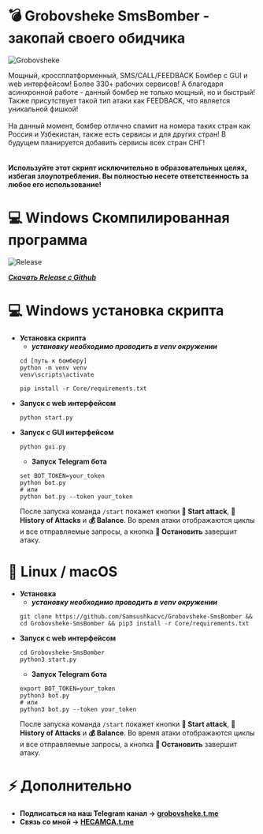 # 💣 Grobovsheke SmsBomber - закопай своего обидчика
  ![Grobovsheke](https://github.com/Samsushkacvc/Grobovsheke-SmsBomber/assets/133483047/c54b763a-44d9-44cd-aad6-15f94070e41a)

Мощный, кроссплатформенный, SMS/CALL/FEEDBACK Бомбер с GUI и web интерфейсом! Более 330+ рабочих сервисов! А благодаря асинхронной работе - данный бомбер не только мощный, но и быстрый! Также присутствует такой тип атаки как FEEDBACK, что является уникальной фишкой!<br><br>На данный момент, бомбер отлично спамит на номера таких стран как Россия и Узбекистан, также есть сервисы и для других стран! В будущем планируется добавить сервисы всех стран СНГ!
<br><br><br>
**Используйте этот скрипт исключительно в образовательных целях, избегая злоупотребления. Вы полностью несете ответственность за любое его использование!**

# 💻 Windows Скомпилированная программа
   ![Release](https://github.com/Samsushkacvc/Grobovsheke-SmsBomber/assets/133483047/b5cd2d40-3680-46bd-a89d-bbb734d95904)
  
  ***[Скачать Release с Github](https://github.com/Samsushkacvc/Grobovsheke-SmsBomber/releases/tag/Grobovsheke-SmsBomberCompiled)***

# 💻 Windows установка скрипта

- **Установка скрипта**  
  - ***установку необходимо проводить в venv окружении***
  ```
  cd [путь к бомберу]
  python -m venv venv
  venv\scripts\activate

  pip install -r Core/requirements.txt
  ```
- **Запуск с web интерфейсом**
  ```
  python start.py
  ```
- **Запуск с GUI интерфейсом**
  ```
  python gui.py
  ```
  - **Запуск Telegram бота**
  ```
  set BOT_TOKEN=your_token
  python bot.py
  # или
  python bot.py --token your_token
  ```
  После запуска команда `/start` покажет кнопки **🚀 Start attack**, **📜 History of Attacks** и **💰 Balance**. Во время атаки отображаются циклы и все отправляемые запросы, а кнопка **🛑 Остановить** завершит атаку.
# 🐧 Linux / macOS
- **Установка**
  - ***установку необходимо проводить в venv окружении***
  ```
  git clone https://github.com/Samsushkacvc/Grobovsheke-SmsBomber && cd Grobovsheke-SmsBomber && pip3 install -r Core/requirements.txt
  ```
- **Запуск с web интерфейсом**
  ```
  cd Grobovsheke-SmsBomber
  python3 start.py
  ```
  - **Запуск Telegram бота**
  ```
  export BOT_TOKEN=your_token
  python3 bot.py
  # или
  python3 bot.py --token your_token
  ```
  После запуска команда `/start` покажет кнопки **🚀 Start attack**, **📜 History of Attacks** и **💰 Balance**. Во время атаки отображаются циклы и все отправляемые запросы, а кнопка **🛑 Остановить** завершит атаку.
  
# ⚡️ Дополнительно
- **Подписаться на наш Telegram канал -> [grobovsheke.t.me](https://t.me/grobovsheke)**
- **Связь со мной -> [HECAMCA.t.me](https://t.me/HECAMCA)**


